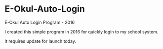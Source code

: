 # E-Okul-Auto-Login
E-Okul Auto Login Program - 2016

I created this simple program in 2016 for quickly login to my school system.

It requires update for launch today.
